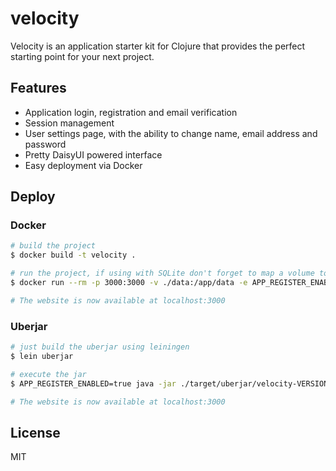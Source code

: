 # velocity

Velocity is an application starter kit for Clojure that provides the perfect starting point for your next project.

## Features

- Application login, registration and email verification
- Session management
- User settings page, with the ability to change name, email address and password
- Pretty DaisyUI powered interface
- Easy deployment via Docker

## Deploy

### Docker

```bash
# build the project
$ docker build -t velocity .

# run the project, if using with SQLite don't forget to map a volume to /app/data
$ docker run --rm -p 3000:3000 -v ./data:/app/data -e APP_REGISTER_ENABLED=true velocity

# The website is now available at localhost:3000
```

### Uberjar

```bash
# just build the uberjar using leiningen
$ lein uberjar

# execute the jar
$ APP_REGISTER_ENABLED=true java -jar ./target/uberjar/velocity-VERSION-standalone.jar

# The website is now available at localhost:3000
```

## License

MIT
